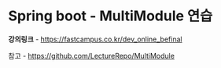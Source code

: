 # Spring boot - MultiModule 연습 

**강의링크** - https://fastcampus.co.kr/dev_online_befinal

참고 - https://github.com/LectureRepo/MultiModule
